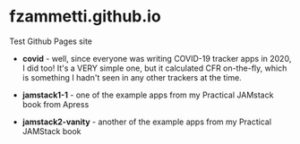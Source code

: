 # fzammetti.github.io
Test Github Pages site

* **covid** - well, since everyone was writing COVID-19 tracker apps in 2020, I did too! It's a VERY simple one, but it calculated CFR on-the-fly, which is something I hadn't seen in any other trackers at the time.

* **jamstack1-1** - one of the example apps from my Practical JAMstack book from Apress

* **jamstack2-vanity** - another of the example apps from my Practical JAMStack book
